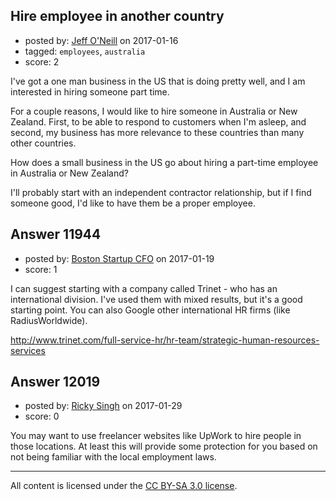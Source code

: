 ## Hire employee in another country

- posted by: [Jeff O'Neill](https://stackexchange.com/users/46273/jeff-o-neill) on 2017-01-16
- tagged: `employees`, `australia`
- score: 2

I've got a one man business in the US that is doing pretty well, and I am interested in hiring someone part time.  

For a couple reasons, I would like to hire someone in Australia or New Zealand.  First, to be able to respond to customers when I'm asleep, and second, my business has more relevance to these countries than many other countries.

How does a small business in the US go about hiring a part-time employee in Australia or New Zealand?

I'll probably start with an independent contractor relationship, but if I find someone good, I'd like to have them be a proper employee.


## Answer 11944

- posted by: [Boston Startup CFO](https://stackexchange.com/users/9992633/boston-startup-cfo) on 2017-01-19
- score: 1

I can suggest starting with a company called Trinet - who has an international division.  I've used them with mixed results, but it's a good starting point.  You can also Google other international HR firms (like RadiusWorldwide).

http://www.trinet.com/full-service-hr/hr-team/strategic-human-resources-services


## Answer 12019

- posted by: [Ricky Singh](https://stackexchange.com/users/10135352/ricky-singh) on 2017-01-29
- score: 0

You may want to use freelancer websites like UpWork to hire people in those locations. At least this will provide some protection for you based on not being familiar with the local employment laws. 



---

All content is licensed under the [CC BY-SA 3.0 license](https://creativecommons.org/licenses/by-sa/3.0/).
